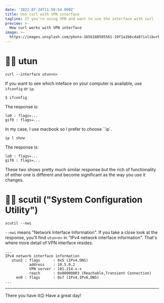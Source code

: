 ```yaml
---
date: '2022-07-24T11:50:54.000Z'
title: Use curl with VPN interface
tagline: If you're using VPN and want to use the interface with curl
preview: >-
  How curl works with VPN interface  
image: >-
  https://images.unsplash.com/photo-1656188505561-19f1a1b6cda8?ixlib=rb-1.2.1&ixid=MnwxMjA3fDB8MHxwaG90by1wYWdlfHx8fGVufDB8fHx8&auto=format&fit=crop&w=1632&q=80
---
```


# :weight_lifting_man: utun

```
curl --interface utun<n>
```

If you want to see which inteface on your computer is available, use `ifconfig` or `ip`. 
```
$ ifconfig
```
The response is:
```
lo0 : flags=...
gif0 : flags=...
```

In my case, I use macbook so I prefer to choose ``ip`.
```
ip l show
```
The response is:
```
lo0 : flags=...
gif0 : flags=...
```

These two shows pretty much similar response but the rich of functionality of either one is different and become significant as the way you use it changes.  

# :woman_cartwheeling: scutil ("System Configuration Utility")

```
scutil --nwi 
```
`--nwi` means "Network Interface Information". If you take a close look at the response, you'll find `utun<n>` in "IPv4 network interface information". That's where more detail of VPN interface resides. 
```
...
IPv4 network interface information
   utun2 : flags      : 0x5 (IPv4,DNS)
           address    : 10.5.0.2
           VPN server : 181.214.x.x
           reach      : 0x00000003 (Reachable,Transient Connection)
     en0 : flags      : 0x7 (IPv4,IPv6,DNS)
...
```

---

There you have it:wink: Have a great day!